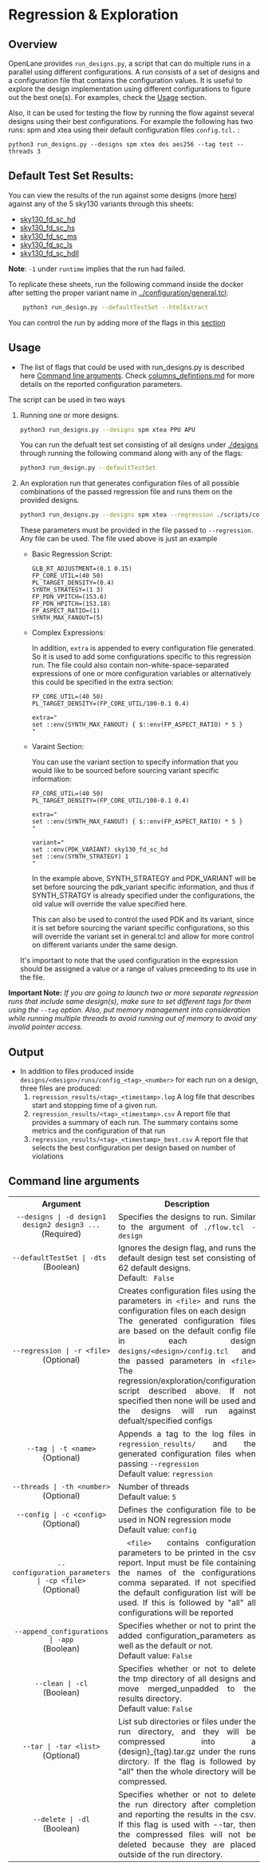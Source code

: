 # Regression & Exploration




## Overview
OpenLane provides `run_designs.py`, a script that can do multiple runs in a parallel using different configurations. A run consists of a set of designs and a configuration file that contains the configuration values. It is useful to explore the design implementation using different configurations to figure out the best one(s). For examples, check the [Usage](#usage) section. 

Also, it can be used for testing the flow by running the flow against several designs using their best configurations. For example the following has two runs: spm and xtea using their default configuration files `config.tcl.` :
```
python3 run_designs.py --designs spm xtea des aes256 --tag test --threads 3
```
## Default Test Set Results:

You can view the results of the run against some designs (more [here](#usage)) against any of the 5 sky130 variants through this sheets:

- [sky130_fd_sc_hd](./benchmark_results/SW_HD_21072020_21_07_2020_17_00.html)
- [sky130_fd_sc_hs](./benchmark_results/SW_HS_24072020_23_07_2020_14_52.html)
- [sky130_fd_sc_ms](./benchmark_results/SW_MS_24072020_23_07_2020_14_55.html)
- [sky130_fd_sc_ls](./benchmark_results/SW_LS_24072020_23_07_2020_14_54.html)
- [sky130_fd_sc_hdll](./benchmark_results/)

**Note**: `-1` under `runtime` implies that the run had failed.

To replicate these sheets, run the following command inside the docker after setting the proper variant name in [../configuration/general.tcl](../configuration/general.tcl):

```bash
    python3 run_design.py --defaultTestSet --htmlExtract
```

You can control the run by adding more of the flags in this [section](#command-line-arguments)

## Usage

- The list of flags that could be used with run_designs.py is described here [Command line arguments](#command-line-arguments). Check [columns_defintions.md][21] for more details on the reported configuration parameters.

The script can be used in two ways

1. Running one or more designs.
    
    ```bash
    python3 run_designs.py --designs spm xtea PPU APU
    ```

    You can run the defualt test set consisting of all designs under [./designs](../designs/) through running the following command along with any of the flags:
    
    ```bash
    python3 run_design.py --defaultTestSet
    ```

2. An exploration run that generates configuration files of all possible combinations of the passed regression file and runs them on the provided designs.
    
    ```bash
    python3 run_designs.py --designs spm xtea --regression ./scripts/config/regression.config
    ```

    These parameters must be provided in the file passed to `--regression`. Any file can be used. The file used above is just an example
    
    - Basic Regression Script:
        ```
        GLB_RT_ADJUSTMENT=(0.1 0.15)
        FP_CORE_UTIL=(40 50)
        PL_TARGET_DENSITY=(0.4)
        SYNTH_STRATEGY=(1 3)
        FP_PDN_VPITCH=(153.6)
        FP_PDN_HPITCH=(153.18)
        FP_ASPECT_RATIO=(1)
        SYNTH_MAX_FANOUT=(5)

        ```
    
    - Complex Expressions:

        In addition, `extra` is appended to every configuration file generated. So it is used to add some configurations specific to this regression run. The file could also contain non-white-space-separated expressions of one or more configuration variables or alternatively this could be specified in the extra section:
        
        ```
        FP_CORE_UTIL=(40 50)
        PL_TARGET_DENSITY=(FP_CORE_UTIL/100-0.1 0.4)
    
        extra="
        set ::env(SYNTH_MAX_FANOUT) { $::env(FP_ASPECT_RATIO) * 5 }
        "
        ```

    - Varaint Section:

        You can use the variant section to specify information that you would like to be sourced before sourcing variant specific information:

        ```
        FP_CORE_UTIL=(40 50)
        PL_TARGET_DENSITY=(FP_CORE_UTIL/100-0.1 0.4)
    
        extra="
        set ::env(SYNTH_MAX_FANOUT) { $::env(FP_ASPECT_RATIO) * 5 }
        "
        
        variant="
        set ::env(PDK_VARIANT) sky130_fd_sc_hd
        set ::env(SYNTH_STRATEGY) 1
        "
        ```
        In the example above, SYNTH_STRATEGY and PDK_VARIANT will be set before sourcing the pdk_variant specific information, and thus if SYNTH_STRATGY is already specified under the configurations, the old value will override the value specified here.

        This can also be used to control the used PDK and its variant, since it is set before sourcing the variant specific configurations, so this will override the variant set in general.tcl and allow for more control on different variants under the same design.


    It's important to note that the used configuration in the expression should be assigned a value or a range of values preceeding to its use in the file.


**Important Note:** *If you are going to launch two or more separate regression runs that include same design(s), make sure to set different tags for them using the `--tag` option. Also, put memory management into consideration while running multiple threads to avoid running out of memory to avoid any invalid pointer access.*

## Output
- In addition to files produced inside `designs/<design>/runs/config_<tag>_<number>` for each run on a design, three files are produced:
    1. `regression_results/<tag>_<timestamp>.log` A log file that describes start and stopping time of a given run.
    2. `regression_results/<tag>_<timestamp>.csv` A report file that provides a summary of each run. The summary contains some metrics and the configuration of that run
    3. `regression_results/<tag>_<timestamp>_best.csv` A report file that selects the best configuration per design based on number of violations

## Command line arguments
<table>
    <tr>
        <th>
        Argument
        </th>
        <th >
        Description
        </th>
    </tr>
    <tr>
        <td align="center">
            <code>--designs | -d design1 design2 design3 ...</code> <br> (Required)
        </td>
        <td align="justify">
            Specifies the designs to run. Similar to the argument of <code>./flow.tcl -design</code>
        </td>
    </tr>
    <tr>
        </tr>
        <td align="center">
            <code>--defaultTestSet | -dts </code> <br> (Boolean)
        </td>
        <td align="justify">
            Ignores the design flag, and runs the default design test set consisting of 62 default designs. <br> Default: <code> False</code>
        </td>
    </tr>
    <tr>
        </tr>
        <td align="center">
            <code>--regression | -r &lt;file&gt; </code> <br> (Optional)
        </td>
        <td align="justify">
            Creates configuration files using the parameters in <code>&lt;file&gt;</code> and runs the configuration files on each design <br>
            The generated configuration files are based on the default config file in each design <code>designs/&lt;design&gt;/config.tcl</code> and the passed parameters in <code>&lt;file&gt;</code>
            The regression/exploration/configuration script described above. If not specified then none will be used and the designs will run against defualt/specified configs 
        </td>
    </tr>
    <tr>
        <td align="center">
            <code>--tag | -t &lt;name&gt;</code> <br> (Optional)
        </td>
        <td align="justify">
            Appends a tag to the log files in <code>regression_results/</code> and the generated configuration files when passing <code>--regression</code> <br> Default value: <code>regression</code>
        </td>
    </tr>
    <tr>
        </tr>
        <td align="center">
            <code>--threads | -th &lt;number&gt;</code> <br> (Optional)
        </td>
        <td align="justify">
            Number of threads <br> Default value: <code>5</code>
        </td>
    </tr>
    <tr>
        </tr>
        <td align="center">
            <code>--config | -c &lt;config&gt;</code> <br> (Optional)
        </td>
        <td align="justify">
            Defines the configuration file to be used in NON regression mode<br> Default value: <code>config</code>
        </td>
    <tr>
        </tr>
        <td align="center">
            <code>--configuration_parameters | -cp &lt;file&gt;</code> <br> (Optional)
        </td>
        <td align="justify">
            <code> &lt;file&gt; </code> contains configuration parameters to be printed in the csv report. 
            Input must be file containing the names of the configurations comma separated. 
            If not specified the default configuration list will be used. 
            If this is followed by "all" all configurations will be reported
        </td>
    <tr>
        </tr>
        <td align="center">
            <code>--append_configurations | -app</code> <br> (Boolean)
        </td>
        <td align="justify">
            Specifies whether or not to print the added configuration_parameters as well as the default or not. <br> Default value: <code>False</code>
        </td>
    <tr>
        </tr>
        <td align="center">
            <code>--clean | -cl</code> <br> (Boolean)
        </td>
        <td align="justify">
            Specifies whether or not to delete the tmp directory of all designs and move merged_unpadded to the results directory.<br> Default value: <code>False</code>
        </td>
    <tr>
        </tr>
        <td align="center">
            <code>--tar | -tar &lt;list&gt;</code> <br> (Optional)
        </td>
        <td align="justify">
            List sub directories or files under the run directory, and they will be compressed into a {design}_{tag}.tar.gz under the runs dirctory. 
            If the flag is followed by "all" then the whole directory will be compressed. 
        </td>
    <tr>
        </tr>
        <td align="center">
            <code>--delete | -dl</code> <br> (Boolean)
        </td>
        <td align="justify">
            Specifies whether or not to delete the run directory after completion and reporting the results in the csv.
            If this flag is used with --tar, then the compressed files will not be deleted because they are placed outside of the run directory.
        </td>
    </tr>
</table>

[21]: ./columns_defintions.md
